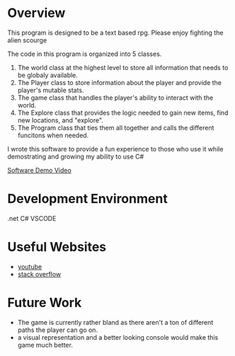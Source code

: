 # Overview
This program is designed to be a text based rpg. Please enjoy fighting the alien scourge

The code in this program is organized into 5 classes. 
1. The world class at the highest level to store all information that needs to be globaly available. 
2. The Player class to store information about the player and provide the player's mutable stats.
3. The game class that handles the player's ability to interact with the world.
4. The Explore class that provides the logic needed to gain new items, find new locations, and "explore".
5. The Program class that ties them all together and calls the different funcitons when needed. 

I wrote this software to provide a fun experience to those who use it while demostrating and growing my ability to use C#


[Software Demo Video](https://youtu.be/AE2PvkyszZg)

# Development Environment

.net
C#
VSCODE

# Useful Websites

- [youtube](https://www.youtube.com)
- [stack overflow](https://stackoverflow.com/)

# Future Work

- The game is currently rather bland as there aren't a ton of different paths the player can go on. 
- a visual representation and a better looking console would make this game much better. 
